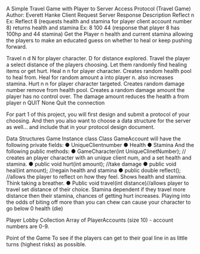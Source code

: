 A Simple Travel Game with Player to Server Access Protocol (Travel Game)
Author: Everett Hanke
Client Request	Server Response	Description
Reflect n
Ex:
Reflect 8 (requests health and stamina for player client account number 8)	returns health and stamina
Ex:
8 100 44
(response that player 8 has 100hp and 44 stamina)	Get the Player n health and current stamina allowing the players to make an educated guess on whether to heal or keep pushing forward.

Travel n d	N for player character.
D for distance explored.	Travel the player a select distance of the players choosing. Let them randomly find healing items or get hurt.
Heal n	n for player character. Creates random health pool to heal from.	Heal for random amount a into player n. also increases stamina.
Hurt n	n for player character targeted. Creates random damage number remove from health pool.	Creates a random damage amount the player has no control over. The damage amount reduces the health a from player n
QUIT	None	Quit the connection

For part 1 of this project, you will first design and submit a protocol of your choosing.
And then you also want to choose a data structure for the server as well… and include that in your protocol design document.

Data Structures
Game Instance class
Class GameAccount will have the following private fields:
●	UniqueClientnumber
●	Health
●	Stamina
And the following public methods:
●	GameCharacter(int UniqueClinetNumber);	// creates an player character with an unique client num, and a set health and stamina.
●	public void hurt(int amount); //take damage
●	public void heal(int amount); //regain health and stamina
●	public double reflect(); //allows the player to reflect on how they feel. Shows health and stamina. Think taking a breather.
●	Public void travel(int distance)//allows player to travel set distance of their choice. Stamina dependent if they travel more distance then their stamina, chances of getting hurt increases. Playing into the odds of biting off more than you can chew can cause your character to go below 0 health (die)
	
Player Lobby Collection
Array of PlayerAccounts (size 10) - account numbers are 0-9.


Point of the Game
To see if the players can get to their goal line in as little turns (highest risks) as possible. 



